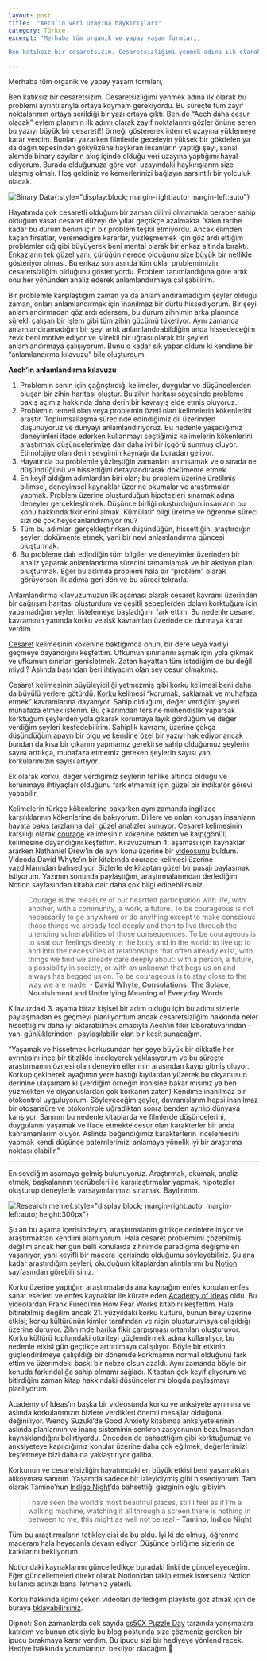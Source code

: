 ```yaml
---
layout: post
title:  "Aech’in veri uzayına haykırışları"
category: Türkçe
excerpt: "Merhaba tüm organik ve yapay yaşam formları,

Ben katıksız bir cesaretsizim. Cesaretsizliğimi yenmek adına ilk olarak bu problemi ayrıntılarıyla ortaya koymam gerekiyordu. Bu süreçte tüm zayıf noktalarımın ortaya serildiği bir yazı ortaya çıktı."

---
```


Merhaba tüm organik ve yapay yaşam formları,

Ben katıksız bir cesaretsizim. Cesaretsizliğimi yenmek adına ilk olarak bu problemi ayrıntılarıyla ortaya koymam gerekiyordu. Bu süreçte tüm zayıf noktalarımın ortaya serildiği bir yazı ortaya çıktı. Ben de “Aech daha cesur olacak” eylem planımın ilk adımı olarak zayıf noktalarımı gözler önüne seren bu yazıyı büyük bir cesaret(!) örneği göstererek internet uzayına yüklemeye karar verdim. Bunları yazarken filmlerde geceleyin yüksek bir gökdelen ya da dağın tepesinden gökyüzüne haykıran insanların yaptığı şeyi, sanal alemde binary sayıların akış içinde olduğu veri uzayına yaptığımı hayal ediyorum. Burada olduğunuza göre veri uzayındaki haykırışlarım size ulaşmış olmalı. Hoş geldiniz ve kemerlerinizi bağlayın sarsıntılı bir yolculuk olacak.

![Binary Data](/assets/binary_data.jpg){:style="display:block; margin-right:auto; margin-left:auto"}

Hayatımda çok cesaretli olduğum bir zaman dilimi olmamakla beraber sahip olduğum vasat cesaret düzeyi de yıllar geçtikçe azalmakta. Yakın tarihe kadar bu durum benim için bir problem teşkil etmiyordu. Ancak elimden kaçan fırsatlar, veremediğim kararlar, yüzleşmemek için göz ardı ettiğim problemler çığ gibi büyüyerek beni mental olarak bir enkaz altında bıraktı. Enkazların tek güzel yanı, çürüğün nerede olduğunu size büyük bir netlikle gösteriyor olması. Bu enkaz sonrasında tüm oklar problemimizin cesaretsizliğim olduğunu gösteriyordu. Problem tanımlandığına göre artık onu her yönünden analiz ederek anlamlandırmaya çalışabilirim.

Bir problemle karşılaştığım zaman ya da anlamlandıramadığım şeyler olduğu zaman, onları anlamlandırmak için inanılmaz bir dürtü hissediyorum. Bir şeyi anlamlandırmadan göz ardı edersem, bu durum zihnimin arka planında sürekli çalışan bir işlem gibi tüm zihin gücümü tüketiyor. Aynı zamanda anlamlandıramadığım bir şeyi artık anlamlandırabildiğim anda hissedeceğim zevk beni motive ediyor ve sürekli bir uğraşı olarak bir şeyleri anlamlandırmaya çalışıyorum. Bunu o kadar sık yapar oldum ki kendime bir “anlamlandırma kılavuzu” bile oluşturdum.

**Aech’in anlamlandırma kılavuzu**

1. Problemin senin için çağrıştırdığı kelimeler, duygular ve düşüncelerden oluşan bir zihin haritası oluştur. Bu zihin haritası sayesinde probleme bakış açımız hakkında daha derin bir kavrayış elde etmiş oluyoruz.
2. Problemin temeli olan veya problemin özeti olan kelimelerin kökenlerini araştır. Toplumsallaşma sürecinde edindiğimiz dil üzerinden düşünüyoruz ve dünyayı anlamlandırıyoruz. Bu nedenle yaşadığımız deneyimleri ifade ederken kullanmayı seçtiğimiz kelimelerin kökenlerini araştırmak düşüncelerimize dair daha iyi bir içgörü sunmuş oluyor. Etimolojiye olan derin sevgimin kaynağı da buradan geliyor.
3. Hayatında bu problemle yüzleştiğin zamanları anımsamak ve o sırada ne düşündüğünü ve hissettiğini detaylandırarak dokümente etmek.
4. En keyif aldığım adımlardan biri olan; bu problem üzerine üretilmiş bilimsel, deneyimsel kaynaklar üzerine okumalar ve araştırmalar yapmak. Problem üzerine oluşturduğun hipotezleri sınamak adına deneyler gerçekleştirmek. Düşünce birliği oluşturduğun insanların bu konu hakkında fikirlerini almak. Kümülatif bilgi üretme ve öğrenme süreci sizi de çok heyecanlandırmıyor mu?
5. Tüm bu adımları gerçekleştirirken düşündüğün, hissettiğin, araştırdığın şeyleri dokümente etmek, yani bir nevi anlamlandırma güncesi oluşturmak.
6. Bu probleme dair edindiğin tüm bilgiler ve deneyimler üzerinden bir analiz yaparak anlamlandırma sürecini tamamlamak ve bir aksiyon planı oluşturmak. Eğer bu adımda problemi hala bir “problem” olarak görüyorsan ilk adıma geri dön ve bu süreci tekrarla.

Anlamlandırma kılavuzumuzun ilk aşaması olarak cesaret kavramı üzerinden bir çağrışım haritası oluşturdum ve çeşitli sebeplerden dolayı korktuğum için yapamadığım şeyleri listelemeye başladığımı fark ettim. Bu nedenle cesaret kavramının yanında korku ve risk kavramları üzerinde de durmaya karar verdim.

[Cesaret](https://www.nisanyansozluk.com/kelime/cesaret) kelimesinin kökenine baktığımda onun, bir dere veya vadiyi geçmeye dayandığını keşfettim. Ufkumun sınırlarını aşmak için yola çıkmak ve ufkumun sınırları genişletmek. Zaten hayattan tüm istediğim de bu değil miydi? Aslında başından beri ihtiyacım olan şey cesur olmakmış.

Cesaret kelimesinin büyüleyiciliği yetmezmiş gibi korku kelimesi beni daha da büyülü yerlere götürdü. [Korku](https://www.nisanyansozluk.com/kelime/korku) kelimesi “korumak, saklamak ve muhafaza etmek” kavramlarına dayanıyor. Sahip olduğum, değer verdiğim şeyleri muhafaza etmek isterim. Bu çıkarımdan tersine mühendislik yaparsak korktuğum şeylerden yola çıkarak korumaya layık gördüğüm ve değer verdiğim şeyleri keşfedebilirim. Sahiplik kavramı, üzerine çokça düşündüğüm apayrı bir olgu ve kendine özel bir yazıyı hak ediyor ancak bundan da kısa bir çıkarım yapmamız gerekirse sahip olduğumuz şeylerin sayısı arttıkça, muhafaza etmemiz gereken şeylerin sayısı yani korkularımızın sayısı artıyor.

Ek olarak korku, değer verdiğimiz şeylerin tehlike altında olduğu ve korunmaya ihtiyaçları olduğunu fark etmemiz için güzel bir indikatör görevi yapabilir.

Kelimelerin türkçe kökenlerine bakarken aynı zamanda ingilizce karşılıklarının kökenlerine de bakıyorum. Dillere ve onları konuşan insanların hayata bakış tarzlarına dair güzel analizler sunuyor. Cesaret kelimesinin karşılığı olarak [courage](https://www.etymonline.com/word/courage#etymonline_v_19178) kelimesinin kökenine baktım ve kalp(gönül) kelimesine dayandığını keşfettim. Kılavuzumun 4. aşaması için kaynaklar ararken Nathaniel Drew’in de aynı konu üzerine bir [videosunu](https://youtu.be/HXTJXRo5MTM) buldum. Videoda David Whyte’ın bir kitabında courage kelimesi üzerine yazdıklarından bahsediyor. Sizlerle de kitaptan güzel bir pasajı paylaşmak istiyorum. Yazımın sonunda paylaştığım, araştırmalarımdan derlediğim Notion sayfasından kitaba dair daha çok bilgi edinebilirsiniz.

> Courage is the measure of our heartfelt participation with life, with another, with a community, a work, a future. To be courageous is not necessarily to go anywhere or do anything except to make conscious those things we already feel deeply and then to live through the unending vulnerabilities of those consequences. To be courageous is to seat our feelings deeply in the body and in the world: to live up to and into the necessities of relationships that often already exist, with things we find we already care deeply about: with a person, a future, a possibility in society, or with an unknown that begs us on and always has begged us on. To be courageous is to stay close to the way we are made. - **David Whyte, Consolations: The Solace, Nourishment and Underlying Meaning of Everyday Words**

Kılavuzdaki 3. aşama biraz kişisel bir adım olduğu için bu adımı sizlerle paylaşmadan es geçmeyi planlıyordum ancak cesaretsizliğim hakkında neler hissettiğimi daha iyi aktarabilmek amacıyla Aech’in fikir laboratuvarından -yani günlüklerinden- paylaşılabilir olan bir kesit sunacağım.

“Yaşamak ve hissetmek korkusundan her şeye büyük bir dikkatle her ayrıntısını ince bir titizlikle inceleyerek yaklaşıyorum ve bu süreçte araştırmamın öznesi olan deneyim ellerimin arasından kayıp gitmiş oluyor. Korkup çekinerek ayağımın yere bastığı kıyılardan yüzerek bu okyanusun derinine ulaşamam ki (verdiğim örneğin ironisine bakar mısınız ya ben yüzmekten ve okyanuslardan çok korkarım zaten) Kendime inanılmaz bir otokontrol uyguluyorum. Söyleyeceğim şeyler, davranışlarım hepsi inanılmaz bir otosansüre ve otokontrole uğradıktan sonra benden ayrılıp dünyaya karışıyor. Sanırım bu nedenle kitaplarda ve filmlerde düşüncelerini, duygularını yaşamak ve ifade etmekte cesur olan karakterler bir anda kahramanlarım oluyor. Aslında beğendiğimiz karakterlerin incelemesini yapmak kendi düşünce paternlerimizi anlamaya yönelik iyi bir araştırma noktası olabilir.”

-----

En sevdiğim aşamaya gelmiş bulunuyoruz. Araştırmak, okumak, analiz etmek, başkalarının tecrübeleri ile karşılaştırmalar yapmak, hipotezler oluşturup deneylerle varsayımlarımızı sınamak. Bayılırımm.

![Research meme](/assets/research_meme.jpg){:style="display:block; margin-right:auto; margin-left:auto; height:300px"}

Şu an bu aşama içerisindeyim, araştırmalarım gittikçe derinlere iniyor ve araştırmaktan kendimi alamıyorum. Hala cesaret problemimi çözebilmiş değilim ancak her gün belli konularda zihnimde paradigma değişmeleri yaşanıyor, yani keyifli bir macera içerisinde olduğumu söyleyebiliriz. Şu ana kadar araştırdığım şeyleri, okuduğum kitaplardan alıntılarımı bu [Notion](https://aechpz.notion.site/korku-ve-cesaret-zerine-5c6bbdd666694300963bf3a8d2300ba8) sayfasından görebilirsiniz.

Korku üzerine yaptığım araştırmalarda ana kaynağım enfes konuları enfes sanat eserleri ve enfes kaynaklar ile kürate eden [Academy of Ideas](https://www.youtube.com/c/academyofideas) oldu. Bu videolardan Frank Furedi’nin How Fear Works kitabını keşfettim. Hala bitirebilmiş değilim ancak 21. yüzyıldaki korku kültürü, bunun birey üzerine etkisi; korku kültürünün kimler tarafından ve niçin oluşturulmaya çalışıldığı üzerine duruyor. Zihnimde harika fikir çarpışması ortamları oluşturuyor. Korku kültürü toplumdaki otoriteyi güçlendirmek adına kullanılıyor, bu nedenle etkisi gün geçtikçe arttırılmaya çalışılıyor. Böyle bir etkinin güçlendirilmeye çalışıldığı bir dönemde korkmamın normal olduğunu fark ettim ve üzerimdeki baskı bir nebze olsun azaldı. Aynı zamanda böyle bir konuda farkındalığa sahip olmamı sağladı. Kitaptan çok keyif alıyorum ve bitirdiğim zaman kitap hakkındaki düşüncelerimi blogda paylaşmayı planlıyorum.

Academy of Ideas’ın başka bir videosunda korku ve anksiyete ayrımına ve aslında korkularımızın bizlere verdikleri önemli mesajlar olduğuna değiniliyor. Wendy Suzuki’de Good Anxiety kitabında anksiyetelerinin aslında planlarının ve inanç sisteminin senkronizasyonunun bozulmasından kaynaklandığını belirtiyordu. Önceden de bahsettiğim gibi korktuğumuz ve anksiyeteye kapıldığımız konular üzerine daha çok eğilmek, değerlerimizi keşfetmeye bizi daha da yaklaştırıyor galiba.

Korkunun ve cesaretsizliğin hayatımdaki en büyük etkisi beni yaşamaktan alıkoyması sanırım. Yaşamda sadece bir izleyiciymiş gibi hissediyorum. Tam olarak Tamino’nun [Indigo Night](https://youtu.be/3wVTmlD86a8)’da bahsettiği gezginin oğlu gibiyim.

> I have seen the world’s most beautiful places,
still I feel
as if I’m a walking machine,
watching it all through a screen
there is nothing in between to me, this might as well not be real - **Tamino, Indigo Night**

Tüm bu araştırmaların tetikleyicisi de bu oldu. İyi ki de olmuş, öğrenme maceram hala heyecanla devam ediyor. Düşünce birliğime sizlerin de katkılarını bekliyorum.

Notiondaki kaynaklarımı güncelledikçe buradaki linki de güncelleyeceğim. Eğer güncellemeleri direkt olarak Notion’dan takip etmek isterseniz Notion kullanıcı adınızı bana iletmeniz yeterli.

Korku hakkında ilgimi çeken videoları derlediğim playliste göz atmak için de buraya [tıklayabilirsiniz](https://youtube.com/playlist?list=PLKXwmNAGvrirAeqVEFsdOAjKmWDCAq7iI).

Dipnot: Son zamanlarda çok sayıda [cs50X Puzzle Day](https://cs50.harvard.edu/x/2022/puzzles/) tarzında yarışmalara katıldım ve bunun etkisiyle bu blog postunda size çözmeniz gereken bir ipucu bırakmaya karar verdim. Bu ipucu sizi bir hediyeye yönlendirecek. Hediye hakkında yorumlarınızı bekliyor olacağım 🖖